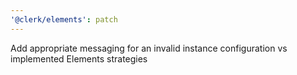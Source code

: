 ```yaml
---
'@clerk/elements': patch
---
```


Add appropriate messaging for an invalid instance configuration vs implemented Elements strategies
